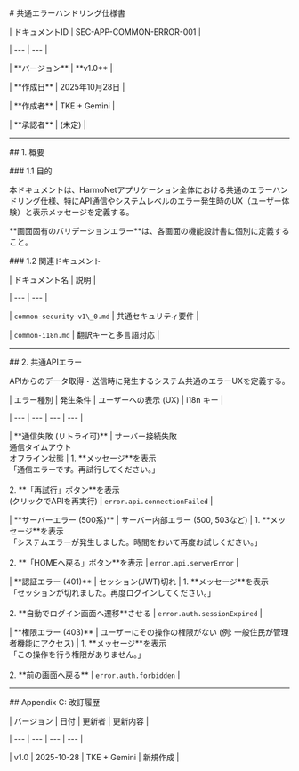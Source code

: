 \# 共通エラーハンドリング仕様書



| ドキュメントID | SEC-APP-COMMON-ERROR-001 |

| --- | --- |

| \*\*バージョン\*\* | \*\*v1.0\*\* |

| \*\*作成日\*\* | 2025年10月28日 |

| \*\*作成者\*\* | TKE + Gemini |

| \*\*承認者\*\* | (未定) |



---



\## 1. 概要



\### 1.1 目的

本ドキュメントは、HarmoNetアプリケーション全体における共通のエラーハンドリング仕様、特にAPI通信やシステムレベルのエラー発生時のUX（ユーザー体験）と表示メッセージを定義する。



\*\*画面固有のバリデーションエラー\*\*は、各画面の機能設計書に個別に定義すること。



\### 1.2 関連ドキュメント

| ドキュメント名 | 説明 |

| --- | --- |

| `common-security-v1\_0.md` | 共通セキュリティ要件 |

| `common-i18n.md` | 翻訳キーと多言語対応 |



---



\## 2. 共通APIエラー



APIからのデータ取得・送信時に発生するシステム共通のエラーUXを定義する。



| エラー種別 | 発生条件 | ユーザーへの表示 (UX) | i18n キー |

| --- | --- | --- | --- |

| \*\*通信失敗 (リトライ可)\*\* | サーバー接続失敗<br>通信タイムアウト<br>オフライン状態 | 1. \*\*メッセージ\*\*を表示<br>「通信エラーです。再試行してください。」<br><br>2. \*\*「再試行」ボタン\*\*を表示<br>(クリックでAPIを再実行) | `error.api.connectionFailed` |

| \*\*サーバーエラー (500系)\*\* | サーバー内部エラー (500, 503など) | 1. \*\*メッセージ\*\*を表示<br>「システムエラーが発生しました。時間をおいて再度お試しください。」<br><br>2. \*\*「HOMEへ戻る」ボタン\*\*を表示 | `error.api.serverError` |

| \*\*認証エラー (401)\*\* | セッション(JWT)切れ | 1. \*\*メッセージ\*\*を表示<br>「セッションが切れました。再度ログインしてください。」<br><br>2. \*\*自動でログイン画面へ遷移\*\*させる | `error.auth.sessionExpired` |

| \*\*権限エラー (403)\*\* | ユーザーにその操作の権限がない (例: 一般住民が管理者機能にアクセス) | 1. \*\*メッセージ\*\*を表示<br>「この操作を行う権限がありません。」<br><br>2. \*\*前の画面へ戻る\*\* | `error.auth.forbidden` |



---



\## Appendix C: 改訂履歴



| バージョン | 日付 | 更新者 | 更新内容 |

| --- | --- | --- | --- |

| v1.0 | 2025-10-28 | TKE + Gemini | 新規作成 |

